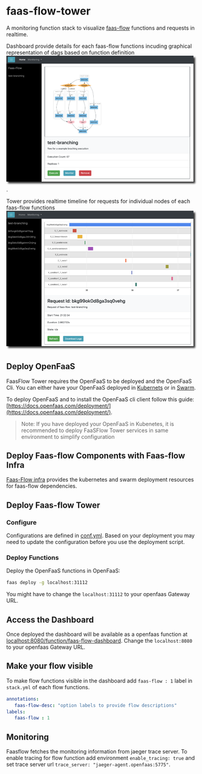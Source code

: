 # faas-flow-tower

A monitoring function stack to visualize
[faas-flow](https://github.com/s8sg/faas-flow) functions and requests in
realtime.

Dashboard provide details for each faas-flow functions incuding graphical
representation of dags based on function definition
![alt dashboard](doc/dashboard.png).

Tower provides realtime timeline for requests for individual nodes of each
faas-flow functions ![alt dashboard](doc/monitoring.png)

## Deploy OpenFaaS

FaasFlow Tower requires the OpenFaaS to be deployed and the OpenFaaS Cli. You
can either have your OpenFaaS deployed in [Kubernets](https://kubernetes.io) or
in [Swarm](https://docs.docker.com/engine/swarm/).

To deploy OpenFaaS and to
install the OpenFaaS cli client follow this guide:
[https://docs.openfaas.com/deployment/](https://docs.openfaas.com/deployment/).

> Note: If you have deployed your OpenFaaS in Kubenetes, it is recommended to
> deploy FaaSFlow Tower services in same environment to simplify configuration

## Deploy Faas-flow Components with Faas-flow Infra

[Faas-Flow infra](https://github.com/s8sg/faas-flow-infra) provides the
kubernetes and swarm deployment resources for faas-flow dependencies.

## Deploy Faas-flow Tower

### Configure

Configurations are defined in [conf.yml](conf.yml). Based on your deployment you
may need to update the configuration before you use the deployment script.

### Deploy Functions

Deploy the OpenFaaS functions in OpenFaaS:

```sh
faas deploy -g localhost:31112
```

You might have to change the `localhost:31112` to your openfaas Gateway URL.

## Access the Dashboard

Once deployed the dashboard will be available as a openfaas function at
[localhost:8080/function/faas-flow-dashboard](localhost:8080/function/faas-flow-dashboard).
Change the `localhost:8080` to your openfaas Gateway URL.

## Make your flow visible

To make flow functions visible in the dashboard add `faas-flow : 1` label in
`stack.yml` of each flow functions.

```yaml
annotations:
   faas-flow-desc: "option labels to provide flow descriptions"
labels:
   faas-flow : 1
```

## Monitoring

Faasflow fetches the monitoring information from jaeger trace server. To enable
tracing for flow function add environment `enable_tracing: true` and set trace
server url `trace_server: "jaeger-agent.openfaas:5775"`.

